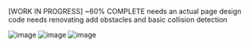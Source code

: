 [WORK IN PROGRESS] ~60% COMPLETE
needs an actual page design
code needs renovating
add obstacles and basic collision detection

![image](https://github.com/iilou/plane_sim/assets/88070090/ea767e14-3e56-472e-98b9-c99bd0cb1c8c)
![image](https://github.com/iilou/plane_sim/assets/88070090/f584ef6f-b645-47e1-8c08-c6089b0de517)
![image](https://github.com/iilou/plane_sim/assets/88070090/8d894d32-cc91-403e-9715-d001ac9134d9)
